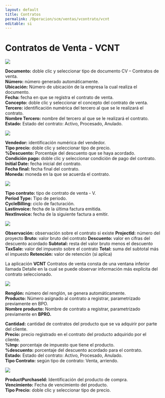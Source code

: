 ```yaml
---
layout: default
title: Contratos
permalink: /Operacion/scm/ventas/vcontrato/vcnt
editable: si
---
```


# Contratos de Venta - VCNT

![](ncnt1.png)

**Documento:** doble clic y seleccionar tipo de documento CV – Contratos de venta.  
**Número:** número generado automáticamente.  
**Ubicación:** Número de ubicación de la empresa la cual realiza el documento.  
**Fecha:** fecha en que se registra el contrato de venta.  
**Concepto:** doble clic y seleccionar el concepto del contrato de venta.  
**Tercero:** identificación numérica del tercero al que se le realizará el contrato.  
**Nombre Tercero:** nombre del tercero al que se le realizará el contrato.  
**Estado:** Estado del contrato: Activo, Procesado, Anulado.  


![](ncnt2.png)

**Vendedor:** identificación numérica del vendedor.  
**Tipo precio:** doble clic y seleccionar tipo de precio.  
**%Descuento:** Porcentaje del descuento que se haya acordado.  
**Condición pago:** doble clic y seleccionar condición de pago del contrato.  
**Initial Date:** fecha inicial del contrato.  
**Fecha final:** fecha final del contrato.  
**Moneda:** moneda en la que se acuerda el contrato.  


![](ncnt3.png)

**Tipo contrato:** tipo de contrato de venta - V.  
**Period Type:** Tipo de periodo.  
**CycleBilling:** ciclo de facturación.  
**Lastinvoice:** fecha de la última factura emitida.  
**NextInvoice:** fecha de la siguiente factura a emitir.  

![](ncnt4.png)

**Observación:** observación sobre el contrato si existe
**ProjectId:** número del proyecto
**Bruto:** valor bruto del contrato
**Descuento:** valor en cifras del descuento acordado
**Subtotal:** resta del valor bruto menos el descuento
**TaxSale:** valor del impuesto sobre el contrato
**Total:** suma del subtotal más el impuesto
**Retención:** valor de retención (si aplica)

La aplicación **VCNT** Contratos de venta consta de una ventana inferior llamada Detalle en la cual se puede observar información más explícita del contrato seleccionado.

![](ncnt5.png)

**Renglón:** número del renglón, se genera automáticamente.  
**Producto:** Número asignado al contrato a registrar, parametrizado previamente en BPO.  
**Nombre producto:** Nombre de contrato a registrar, parametrizado previamente en **BPRO.**  

**Cantidad:** cantidad de contratos del producto que se va adquirir por parte del cliente.  
**Precio:** precio registrado en el contrato del producto adquirido por el cliente.  
**%Imp:** porcentaje de impuesto que tiene el producto.  
**%descuento:** porcentaje del descuento acordado para el contrato.  
**Estado:** Estado del contrato: Activo, Procesado, Anulado.  
**Tipo Contrato:** según tipo de contrato: Venta, arriendo.  


![](ncnt6.png)

**ProductPurchaseId:** Identificación del producto de compra.  
**Vencimiento:** Fecha de vencimiento del producto.  
**Tipo Precio:** doble clic y seleccionar tipo de precio.  




